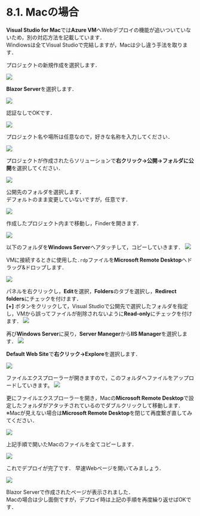 # 8.1. Macの場合

**Visual Studio for Mac**では**Azure VM**へWebデプロイの機能が追いついていないため，別の対応方法を記載しています．<br>
Windiowsは全てVisual Studioで完結しますが，Macは少し違う手法を取ります．

プロジェクトの新規作成を選択します．

![](img/52_m.png)

**Blazor Server**を選択します．

![](img/53_m.png)

認証なしでOKです．

![](img/54_m.png)

プロジェクト名や場所は任意なので，好きな名称を入力してください．

![](img/55_m.png)

プロジェクトが作成されたらソリューションで**右クリック->公開->フォルダに公開**を選択してください．

![](img/56_m.png)

公開先のフォルダを選択します．<br>デフォルトのまま変更していないですが，任意です．

![](img/57_m.png)

作成したプロジェクト内まで移動し，Finderを開きます．

![](img/58_m.png)

以下のフォルダを**Windows Server**へアタッチして，コピーしていきます．
![](img/59_m.png)


VMに接続するときに使用した`.rdp`ファイルを**Microsoft Remote Desktop**へドラッグ&ドロップします．

![](img/60_1_m.png)

パネルを右クリックし，**Edit**を選択，**Folders**のタブを選択し，**Redirect folders**にチェックを付けます．<br>
**[+]** ボタンをクリックして，Visual Studioで公開先で選択したフォルダを指定し，VMから誤ってファイルが削除されないように**Read-only**にチェックを付けます．
![](img/60_m.png)

再び**Windows Server**に戻り，**Server Maneger**から**IIS Manager**を選択します．
![](img/65_m.png)

**Default Web Site**で**右クリック->Explore**を選択します．

![](img/63_m.png) 

ファイルエクスプローラーが開きますので，このフォルダへファイルをアップロードしていきます。
![](img/63_1.png)

更にファイルエクスプローラーを開き，Macの**Microsoft Remote Desktop**で設定したフォルダがアタッチされているのでダブルクリックして移動します．<br>※Macが見えない場合は**Microsoft Remote Desktop**を閉じて再度繋ぎ直してみてください．

![](img/61_m.png)

上記手順で開いたMacのファイルを全てコピーします．

![](img/64_m.png)

これでデプロイが完了です．
早速Webページを開いてみましょう．

![](img/66_m.png)

Blazor Serverで作成されたページが表示されました．<br>Macの場合は少し面倒ですが，デプロイ時は上記の手順を再度繰り返せばOKです．
